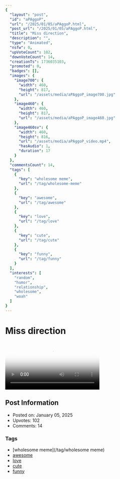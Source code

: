 ```yaml
---
{
  "layout": "post",
  "id": "aPAggoP",
  "url": "/2025/01/05/aPAggoP.html",
  "post_url": "/2025/01/05/aPAggoP.html",
  "title": "Miss direction",
  "description": "",
  "type": "Animated",
  "nsfw": 0,
  "upVoteCount": 102,
  "downVoteCount": 14,
  "creationTs": 1736035103,
  "promoted": 0,
  "badges": [],
  "images": {
    "image700": {
      "width": 460,
      "height": 817,
      "url": "/assets/media/aPAggoP_image700.jpg"
    },
    "image460": {
      "width": 460,
      "height": 817,
      "url": "/assets/media/aPAggoP_image460.jpg"
    },
    "image460sv": {
      "width": 460,
      "height": 816,
      "url": "/assets/media/aPAggoP_video.mp4",
      "hasAudio": 1,
      "duration": 17
    }
  },
  "commentsCount": 14,
  "tags": [
    {
      "key": "wholesome meme",
      "url": "/tag/wholesome-meme"
    },
    {
      "key": "awesome",
      "url": "/tag/awesome"
    },
    {
      "key": "love",
      "url": "/tag/love"
    },
    {
      "key": "cute",
      "url": "/tag/cute"
    },
    {
      "key": "funny",
      "url": "/tag/funny"
    }
  ],
  "interests": [
    "random",
    "humor",
    "relationship",
    "wholesome",
    "woah"
  ]
}
---
```


# Miss direction

<video controls playsinline loop poster="/assets/media/aPAggoP_image460.jpg">
  <source src="/assets/media/aPAggoP_video.mp4" type="video/mp4">
  Your browser does not support the video tag.
</video>

## Post Information

- Posted on: January 05, 2025
- Upvotes: 102
- Comments: 14

### Tags

- [wholesome meme](/tag/wholesome meme)
- [awesome](/tag/awesome)
- [love](/tag/love)
- [cute](/tag/cute)
- [funny](/tag/funny)

